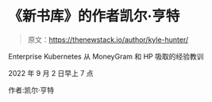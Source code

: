 # 《新书库》的作者凯尔·亨特

> 原文：<https://thenewstack.io/author/kyle-hunter/>

Enterprise Kubernetes 从 MoneyGram 和 HP 吸取的经验教训

2022 年 9 月 2 日早上 7 点

作者:凯尔·亨特